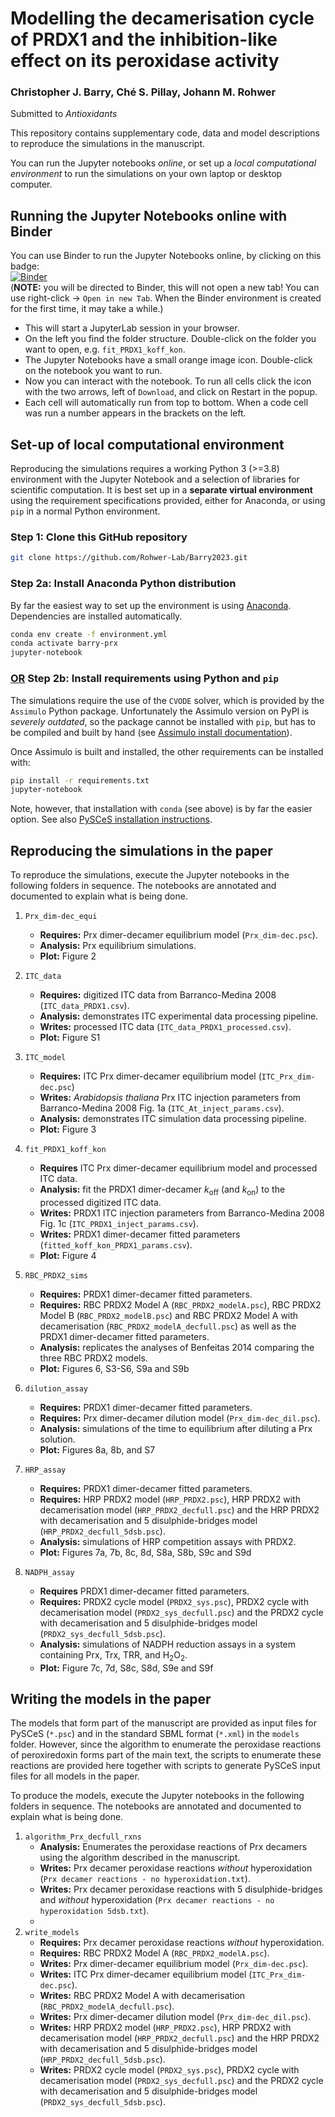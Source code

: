 # Modelling the decamerisation cycle of PRDX1 and the inhibition-like effect on its peroxidase activity

### Christopher J. Barry, Ché S. Pillay, Johann M. Rohwer

Submitted to _Antioxidants_

This repository contains supplementary code, data and model descriptions to
reproduce the simulations in the manuscript.

You can run the Jupyter notebooks *online*, or set up a *local computational environment* to 
run the simulations on your own laptop or desktop computer.

## Running the Jupyter Notebooks online with Binder

You can use Binder to run the Jupyter Notebooks online, by clicking on this badge:  
[![Binder](https://mybinder.org/badge_logo.svg)](https://mybinder.org/v2/gh/Rohwer-Lab/Barry2023.git/HEAD)  
(**NOTE:** you will be directed to Binder, this will not open a new tab! You can use right-click -> `Open in new Tab`.
When the Binder environment is created for the first time, it may take a while.)
  
- This will start a JupyterLab session in your browser.
- On the left you find the folder structure. Double-click on the folder you want to open, e.g. `fit_PRDX1_koff_kon`. 
- The Jupyter Notebooks have a small orange image icon. Double-click on the notebook you want to run.
- Now you can interact with the notebook. To run all cells click the icon with the two arrows, left of `Download`, 
  and click on Restart in the popup.
- Each cell will automatically run from top to bottom. When a code cell was run a number appears in the brackets on the left.


## Set-up of local computational environment

Reproducing the simulations requires a working Python 3 (>=3.8) environment 
with the Jupyter Notebook and a selection of libraries for scientific computation.
It is best set up in a **separate virtual environment** using the requirement
specifications provided, either for Anaconda, or using `pip` in a normal Python environment.

### Step 1: Clone this GitHub repository

```bash
git clone https://github.com/Rohwer-Lab/Barry2023.git
```

### Step 2a: Install Anaconda Python distribution

By far the easiest way to set up the environment is using
[Anaconda](https://www.anaconda.com/download). Dependencies are installed automatically.
```bash
conda env create -f environment.yml
conda activate barry-prx
jupyter-notebook
```

### <u>OR</u> Step 2b: Install requirements using Python and `pip`

The simulations require the use of the `CVODE` solver, which is provided by the `Assimulo` Python package. 
Unfortunately the Assimulo version on PyPI is *severely outdated*, so the package cannot be installed 
with `pip`, but has to be compiled and built by hand 
(see [Assimulo install documentation](https://jmodelica.org/assimulo/installation.html)).

Once Assimulo is built and installed, the other requirements can be installed with:
```bash
pip install -r requirements.txt
jupyter-notebook
```

Note, however, that installation with `conda` (see above) is by far the easier option. See also 
[PySCeS installation instructions](https://pyscesdocs.readthedocs.io/en/latest/userguide_doc.html#installing-and-configuring).

## Reproducing the simulations in the paper

To reproduce the simulations, execute the Jupyter notebooks in the following 
folders in sequence. The notebooks are annotated and documented to explain
what is being done.
1. `Prx_dim-dec_equi`
    - **Requires:** Prx dimer-decamer equilibrium model (`Prx_dim-dec.psc`).
    - **Analysis:** Prx equilibrium simulations.
    - **Plot:**  Figure 2


2. `ITC_data`
    - **Requires:** digitized ITC data from Barranco-Medina 2008 (`ITC_data_PRDX1.csv`).
    - **Analysis:** demonstrates ITC experimental data processing pipeline.
    - **Writes:** processed ITC data (`ITC_data_PRDX1_processed.csv`).
    - **Plot:** Figure S1


3. `ITC_model`
    - **Requires:** ITC Prx dimer-decamer equilibrium model (`ITC_Prx_dim-dec.psc`)
    - **Writes:** _Arabidopsis thaliana_ Prx ITC injection parameters from Barranco-Medina 2008 Fig. 1a (`ITC_At_inject_params.csv`).
    - **Analysis:** demonstrates ITC simulation data processing pipeline.
    - **Plot:** Figure 3


4. `fit_PRDX1_koff_kon`
    - **Requires** ITC Prx dimer-decamer equilibrium model and processed ITC data.
    - **Analysis:** fit the PRDX1 dimer-decamer _k_<sub>off</sub> (and _k_<sub>on</sub>) to the processed digitized ITC data.
    - **Writes:** PRDX1 ITC injection parameters from Barranco-Medina 2008 Fig. 1c (`ITC_PRDX1_inject_params.csv`).
    - **Writes:** PRDX1 dimer-decamer fitted parameters (`fitted_koff_kon_PRDX1_params.csv`).
    - **Plot:** Figure 4


5. `RBC_PRDX2_sims`
    - **Requires:** PRDX1 dimer-decamer fitted parameters.
    - **Requires:** RBC PRDX2 Model A (`RBC_PRDX2_modelA.psc`), RBC PRDX2 Model B (`RBC_PRDX2_modelB.psc`) and RBC PRDX2 Model A with decamerisation (`RBC_PRDX2_modelA_decfull.psc`) as well as the PRDX1 dimer-decamer fitted parameters.
    - **Analysis:** replicates the analyses of Benfeitas 2014 comparing the three RBC PRDX2 models.
    - **Plot:** Figures 6, S3-S6, S9a and S9b


6. `dilution_assay`
    - **Requires:** PRDX1 dimer-decamer fitted parameters.
    - **Requires:** Prx dimer-decamer dilution model (`Prx_dim-dec_dil.psc`).
    - **Analysis:** simulations of the time to equilibrium after diluting a Prx solution.
    - **Plot:** Figures 8a, 8b, and S7


7. `HRP_assay`
    - **Requires:** PRDX1 dimer-decamer fitted parameters.
    - **Requires:** HRP PRDX2 model (`HRP_PRDX2.psc`), HRP PRDX2 with decamerisation model (`HRP_PRDX2_decfull.psc`) and the HRP PRDX2 with decamerisation and 5 disulphide-bridges model (`HRP_PRDX2_decfull_5dsb.psc`).
    - **Analysis:** simulations of HRP competition assays with PRDX2.
    - **Plot:** Figures 7a, 7b, 8c, 8d, S8a, S8b, S9c and S9d


8. `NADPH_assay`
    - **Requires** PRDX1 dimer-decamer fitted parameters.
    - **Requires:** PRDX2 cycle model (`PRDX2_sys.psc`), PRDX2 cycle with decamerisation model (`PRDX2_sys_decfull.psc`) and the PRDX2 cycle with decamerisation and 5 disulphide-bridges model (`PRDX2_sys_decfull_5dsb.psc`).
    - **Analysis:** simulations of  NADPH reduction assays in a system containing Prx, Trx, TRR, and H<sub>2</sub>O<sub>2</sub>.
    - **Plot:** Figure 7c, 7d, S8c, S8d, S9e and S9f

## Writing the models in the paper

The models that form part of the manuscript are provided as input files for PySCeS (`*.psc`) and in the standard 
SBML format (`*.xml`) in the `models` folder. However, since 
the algorithm to enumerate the peroxidase reactions of peroxiredoxin forms part of the main text,
the scripts to enumerate these reactions are provided here together with scripts to generate PySCeS input files 
for all models in the paper.

To produce the models, execute the Jupyter notebooks in the following 
folders in sequence. The notebooks are annotated and documented to explain
what is being done. 

1. `algorithm_Prx_decfull_rxns`
    - **Analysis:** Enumerates the peroxidase reactions of Prx decamers using the algorithm described in the manuscript.
    - **Writes:** Prx decamer peroxidase reactions _without_ hyperoxidation (`Prx decamer reactions - no hyperoxidation.txt`).
    - **Writes:** Prx decamer peroxidase reactions with 5 disulphide-bridges and _without_ hyperoxidation (`Prx decamer reactions - no hyperoxidation 5dsb.txt`).
    - 
2. `write_models`
    - **Requires:** Prx decamer peroxidase reactions _without_ hyperoxidation.
    - **Requires:** RBC PRDX2 Model A (`RBC_PRDX2_modelA.psc`).
    - **Writes:** Prx dimer-decamer equilibrium model (`Prx_dim-dec.psc`).
    - **Writes:** ITC Prx dimer-decamer equilibrium model (`ITC_Prx_dim-dec.psc`).
    - **Writes:** RBC PRDX2 Model A with decamerisation (`RBC_PRDX2_modelA_decfull.psc`).
    - **Writes:** Prx dimer-decamer dilution model (`Prx_dim-dec_dil.psc`).
    - **Writes:** HRP PRDX2 model (`HRP_PRDX2.psc`), HRP PRDX2 with decamerisation model (`HRP_PRDX2_decfull.psc`) and the HRP PRDX2 with decamerisation and 5 disulphide-bridges model (`HRP_PRDX2_decfull_5dsb.psc`).
    - **Writes:** PRDX2 cycle model (`PRDX2_sys.psc`), PRDX2 cycle with decamerisation model (`PRDX2_sys_decfull.psc`) and the PRDX2 cycle with decamerisation and 5 disulphide-bridges model (`PRDX2_sys_decfull_5dsb.psc`).

